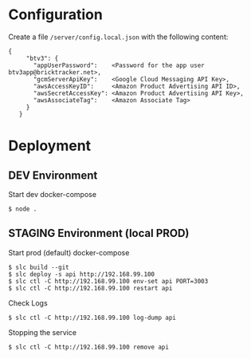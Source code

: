 Configuration
=============

Create a file `/server/config.local.json` with the following content:

```
{
     "btv3": {
       "appUserPassword":    <Password for the app user btv3app@bricktracker.net>,
       "gcmServerApiKey":    <Google Cloud Messaging API Key>,
       "awsAccessKeyID":     <Amazon Product Advertising API ID>,
       "awsSecretAccessKey": <Amazon Product Advertising API Key>,
       "awsAssociateTag":    <Amazon Associate Tag>
     }
   }
```

Deployment
==========

DEV Environment
---------------

Start dev docker-compose
```
$ node .
```

STAGING Environment (local PROD)
--------------------------------

Start prod (default) docker-compose

```
$ slc build --git
$ slc deploy -s api http://192.168.99.100
$ slc ctl -C http://192.168.99.100 env-set api PORT=3003
$ slc ctl -C http://192.168.99.100 restart api
```

Check Logs

```
$ slc ctl -C http://192.168.99.100 log-dump api
```

Stopping the service

```
$ slc ctl -C http://192.168.99.100 remove api
```
